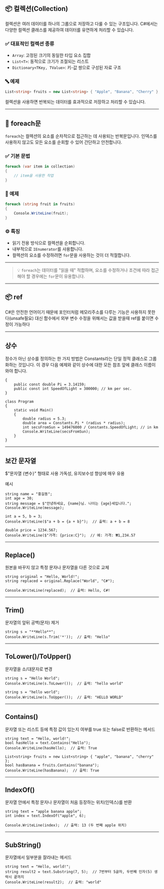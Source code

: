 ## 📦 컬렉션(Collection)

컬렉션은 여러 데이터를 하나의 그룹으로 저장하고 다룰 수 있는 구조입니다. C#에서는 다양한 컬렉션 클래스를 제공하여 데이터를 유연하게 처리할 수 있습니다.

### ✅ 대표적인 컬렉션 종류

- `Array`: 고정된 크기의 동일한 타입 요소 집합
- `List<T>`: 동적으로 크기가 조절되는 리스트
- `Dictionary<TKey, TValue>`: 키-값 쌍으로 구성된 자료 구조

### 🔤 예제

```csharp
List<string> fruits = new List<string> { "Apple", "Banana", "Cherry" };
```

컬렉션을 사용하면 반복되는 데이터를 효과적으로 저장하고 처리할 수 있습니다.

---

## 🔁 foreach문

`foreach`는 컬렉션의 요소를 순차적으로 접근하는 데 사용되는 반복문입니다. 인덱스를 사용하지 않고도 모든 요소를 순회할 수 있어 간단하고 안전합니다.

### ✅ 기본 문법

```csharp
foreach (var item in collection)
{
    // item을 사용한 작업
}
```

### 🧪 예제

```csharp
foreach (string fruit in fruits)
{
    Console.WriteLine(fruit);
}
```

### ⚙ 특징

- 읽기 전용 방식으로 컬렉션을 순회합니다.
- 내부적으로 `IEnumerator`를 사용합니다.
- 컬렉션의 요소를 수정하려면 `for`문을 사용하는 것이 더 적절합니다.

---


> 💡 `foreach`는 데이터를 "읽을 때" 적합하며, 요소를 수정하거나 조건에 따라 접근해야 할 경우에는 `for`문이 유용합니다.

---

## 📦 ref

C#은 안전한 언어이기 때문에 포인터처럼 메모리주소를 다루는 기능은 사용하지 못한다(unsafe필요)
대신 함수에서 외부 변수 수정을 위해서는 값을 받을때 ref를 붙이면 수정이 가능하다

---

## 상수

정수가 아닌 상수를 정의하는 한 가지 방법은 Constants라는 단일 정적 클래스로 그룹화하는 것입니다. 이 경우 다음 예제와 같이 상수에 대한 모든 참조 앞에 클래스 이름이 와야 합니다.

```static class Constants
{
    public const double Pi = 3.14159;
    public const int SpeedOfLight = 300000; // km per sec.
}

class Program
{
    static void Main()
    {
        double radius = 5.3;
        double area = Constants.Pi * (radius * radius);
        int secsFromSun = 149476000 / Constants.SpeedOfLight; // in km
        Console.WriteLine(secsFromSun);
    }
}
```

---

## 보간 문자열

$"문자열 {변수}" 형태로 사용
가독성, 유지보수성 향상에 매우 유용

예시
```
string name = "홍길동";
int age = 30;
string message = $"안녕하세요, {name}님. 나이는 {age}세입니다.";
Console.WriteLine(message);

int a = 5, b = 3;
Console.WriteLine($"a + b = {a + b}");  // 출력: a + b = 8

double price = 1234.567;
Console.WriteLine($"가격: {price:C}");  // 예: 가격: ₩1,234.57
```

---

## Replace()

원본을 바꾸지 않고 특정 문자나 문자열을 다른 것으로 교체

```
string original = "Hello, World!";
string replaced = original.Replace("World", "C#");

Console.WriteLine(replaced);  // 출력: Hello, C#!
```

---

## Trim()

문자열의 앞뒤 공백(문자) 제거

```
string s = "**Hello**";
Console.WriteLine(s.Trim('*'));  // 출력: "Hello"
```

---

## ToLower()/ToUpper()

문자열을 소/대문자로 변경

```
string s = "Hello World";
Console.WriteLine(s.ToLower());  // 출력: "hello world"

string s = "hello world";
Console.WriteLine(s.ToUpper());  // 출력: "HELLO WORLD"
```

---

## Contains()

문자열 또는 리스트 등에 특정 값이 있는지 여부를 true 또는 false로 반환하는 메서드

```
string text = "Hello, world!";
bool hasHello = text.Contains("Hello");
Console.WriteLine(hasHello);  // 출력: True

List<string> fruits = new List<string> { "apple", "banana", "cherry" };
bool hasBanana = fruits.Contains("banana");
Console.WriteLine(hasBanana);  // 출력: True
```

---

## IndexOf()

문자열 안에서 특정 문자나 문자열이 처음 등장하는 위치(인덱스)를 반환

```
string text = "apple banana apple";
int index = text.IndexOf("apple", 6);

Console.WriteLine(index);  // 출력: 13 (두 번째 apple 위치)
```

---

## SubString()

문자열에서 일부분을 잘라내는 메서드

```
string text = "Hello, world!";
string result2 = text.Substring(7, 5);  // 7번부터 5글자, 두번째 인자(5) 생략시 끝까지
Console.WriteLine(result2);  // 출력: "world"
```
